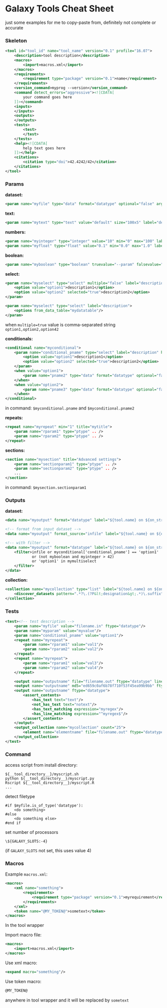 # Galaxy Tools Cheat Sheet

just some examples for me to copy-paste from, definitely not complete or accurate

### Skeleton

```xml
<tool id="tool_id" name="tool_name" version="0.1" profile="16.07">
    <description>tool description</description>
    <macros>
        <import>macros.xml</import>
    </macros>
    <requirements>
        <requirement type="package" version="0.1">name</requirement>
    </requirements>
    <version_command>myprog --version</version_command>
    <command detect_errors="aggressive"><![CDATA[
        your command goes here
    ]]></command>
    <inputs>
    </inputs>
    <outputs>
    </outputs>
    <tests>
        <test>
        </test>
    </tests>
    <help><![CDATA[
        help text goes here
    ]]></help>
    <citations>
        <citation type="doi">42.4242/42</citation>
    </citations>
</tool>
```

### Params

**dataset:**
```xml
<param name="myfile" type="data" format="datatype" optional="false" argument="--clarg" label="description" help=""/>
```

**text:**
```xml
<param name="mytext" type="text" value="default" size="100x5" label="description" help=""/>
```

**numbers:**
```xml
<param name="myinteger" type="integer" value="10" min="0" max="100" label="description" help=""/>
<param name="myfloat" type="float" value="0.1" min="0.0" max="1.0" label="description" help=""/>
```

**boolean:**
```xml
<param name="myboolean" type="boolean" truevalue="--param" falsevalue="" checked="true" label="description" help=""/>
```

**select:**
```xml
<param name="myselect" type="select" multiple="false" label="description" help="">
    <option value="option1">description1</option>
    <option value="option2" selected="true">description2</option>
</param>

<param name="myselect" type="select" label="description">
    <options from_data_table="mydatatable"/>
</param>
```

when `multiple=true` value is comma-separated string `option1,option2,option42`

**conditionals:**
```xml
<conditional name="myconditional">
    <param name="conditional_pname" type="select" label="description" help="">
        <option value="option1">description1</option>
        <option value="option2" selected="true">description2</option>
    </param>
    <when value="option1">
        <param name="pname2" type="data" format="datatype" optional="false" label="description" help=""/>
    </when>
    <when value="option2">
        <param name="pname3" type="data" format="datatype" optional="false" label="description" help=""/>
    </when>
</conditional>
```

in command: `$myconditional.pname` and `$myconditional.pname2`

**repeats:**

```xml
<repeat name="myrepeat" min="1" title="mytitle">
    <param name="rparam1" type="ptype" .. />
    <param name="rparam2" type="ptype" .. />
</repeat>
```

**sections:**

```xml
<section name="mysection" title="Advanced settings">
    <param name="sectionparam1" type="ptype" .. />
    <param name="sectionparam2" type="ptype" .. />
    ...
</section>
```

in command: `$mysection.sectionparam1`


### Outputs

**dataset:**
```xml
<data name="myoutput" format="datatype" label="${tool.name} on ${on_string}: description"/>

<!-- format from input dataset -->
<data name="myoutput" format_source="infile" label="${tool.name} on ${on_string}: description"/>

<!-- with filter -->
<data name="myoutput" format="datatype" label="${tool.name} on ${on_string}: description">
    <filter>infile or myconditional['conditional_pname'] == 'option1'
            or (not myboolean and myinteger > 42)
            or 'option1' in mymultiselect
    </filter>
</data>
```

**collection:**
```xml
<collection name="mycollection" type="list" label="${tool.name} on ${on_string}: description">
    <discover_datasets pattern=".*?\.(?P&lt;designation&gt;.*)\.suffix" directory="subdir" format="datatype"/>
</collection>
```

### Tests

```xml
<test><!-- test description -->
    <param name="myfile" value="filename.in" ftype="datatype"/>
    <param name="myparam" value="myvalue"/>
    <param name="conditional_pname" value="option1"/>
    <repeat name="myrepeat">
        <param name="rparam1" value="val1"/>
        <param name="rparam2" value="val2"/>
    </repeat>
    <repeat name="myrepeat">
        <param name="rparam1" value="val3"/>
        <param name="rparam2" value="val4"/>
    </repeat>

    <output name="outputname" file="filename.out" ftype="datatype" lines_diff="x"/>
    <output name="outputname" md5="ed659c0af6b78f710f53f45ea99b9bb" ftype="datatype"/>
    <output name="outputname" ftype="datatype">
        <assert_contents>
            <has_text text="text"/>
            <not_has_text text="notext"/>
            <has_text_matching expression="myregex"/>
            <has_line_matching expression="^myregex$"/>
        </assert_contents>
    </output>
    <output_collection name="mycollection" count="25">
        <element name="elementname" file="filename.out" ftype="datatype"/>
    </output_collection>
</test>
```

### Command

access script from install directory:

```cheetah
${__tool_directory__}/myscript.sh
python ${__tool_directory__}/myscript.py
Rscript ${__tool_directory__}/myscript.R
...
```

detect filetype

```cheetah
#if $myfile.is_of_type('datatype'):
    <do something>
#else
    <do something else>
#end if
```

set number of processors

```cheetah
\${GALAXY_SLOTS:-4}
```

(if `GALAXY_SLOTS` not set, this uses value 4)

### Macros

Example `macros.xml`:

```xml
<macros>
    <xml name="something">
        <requirements>
            <requirement type="package" version="0.1">myrequirement</requirement>
        </requirements>
    </xml>
    <token name="@MY_TOKEN@">sometext</token>
</macros>
```

In the tool wrapper

Import macro file:

```xml
<macros>
    <import>macros.xml</import>
</macros>
```

Use xml macro:

```xml
<expand macro="something"/>
```

Use token macro:

```xml
@MY_TOKEN@
```

anywhere in tool wrapper and it will be replaced by `sometext`
